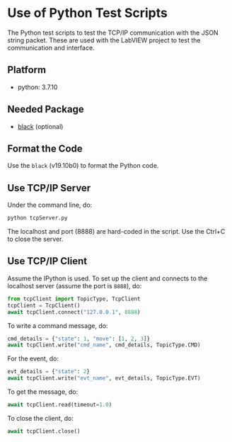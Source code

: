 # Use of Python Test Scripts

The Python test scripts to test the TCP/IP communication with the JSON string packet.
These are used with the LabVIEW project to test the communication and interface.

## Platform

- python: 3.7.10

## Needed Package

- [black](https://github.com/psf/black) (optional)

## Format the Code

Use the `black` (v19.10b0) to format the Python code.

## Use TCP/IP Server

Under the command line, do:

```bash
python tcpServer.py
```

The localhost and port (8888) are hard-coded in the script.
Use the Ctrl+C to close the server.

## Use TCP/IP Client

Assume the IPython is used.
To set up the client and connects to the localhost server (assume the port is `8888`), do:

```python
from tcpClient import TopicType, TcpClient
tcpClient = TcpClient()
await tcpClient.connect("127.0.0.1", 8888)
```

To write a command message, do:

```python
cmd_details = {"state": 1, "move": [1, 2, 3]}
await tcpClient.write("cmd_name", cmd_details, TopicType.CMD)
```

For the event, do:

```python
evt_details = {"state": 2}
await tcpClient.write("evt_name", evt_details, TopicType.EVT)
```

To get the message, do:

```python
await tcpClient.read(timeout=1.0)
```

To close the client, do:

```python
await tcpClient.close()
```
